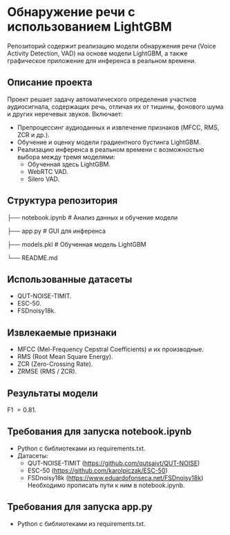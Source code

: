 # Обнаружение речи с использованием LightGBM

Репозиторий содержит реализацию модели обнаружения речи (Voice Activity Detection, VAD) на основе модели LightGBM, а также графическое приложение для инференса в реальном времени.

## Описание проекта

Проект решает задачу автоматического определения участков аудиосигнала, содержащих речь, отличая их от тишины, фонового шума и других неречевых звуков. Включает:
- Препроцессинг аудиоданных и извлечение признаков (MFCC, RMS, ZCR и др.).
- Обучение и оценку модели градиентного бустинга LightGBM.
- Реализацию инференса в реальном времени с возможностью выбора между тремя моделями:
  - Обученная здесь LightGBM.
  - WebRTC VAD.
  - Silero VAD.

## Структура репозитория

├── notebook.ipynb          # Анализ данных и обучение модели

├── app.py                  # GUI для инференса

├── models.pkl              # Обученная модель LightGBM

└── README.md

## Использованные датасеты

- QUT-NOISE-TIMIT.
- ESC-50.
- FSDnoisy18k.

## Извлекаемые признаки

- MFCC (Mel-Frequency Cepstral Coefficients) и их производные.
- RMS (Root Mean Square Energy).
- ZCR (Zero-Crossing Rate).
- ZRMSE (RMS / ZCR).

## Результаты модели
F1 $= 0.81$.

## Требования для запуска notebook.ipynb
- Python с библиотеками из requirements.txt.
- Датасеты:
  - QUT-NOISE-TIMIT (https://github.com/qutsaivt/QUT-NOISE)
  - ESC-50 (https://github.com/karolpiczak/ESC-50)
  - FSDnoisy18k (https://www.eduardofonseca.net/FSDnoisy18k)
  Необходимо прописать пути к ним в notebook.ipynb.

## Требования для запуска app.py
- Python с библиотеками из requirements.txt.
